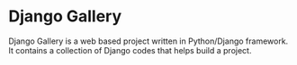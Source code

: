 # Django Gallery

Django Gallery is a web based project written in Python/Django framework. It contains a collection of Django codes that helps build a project.